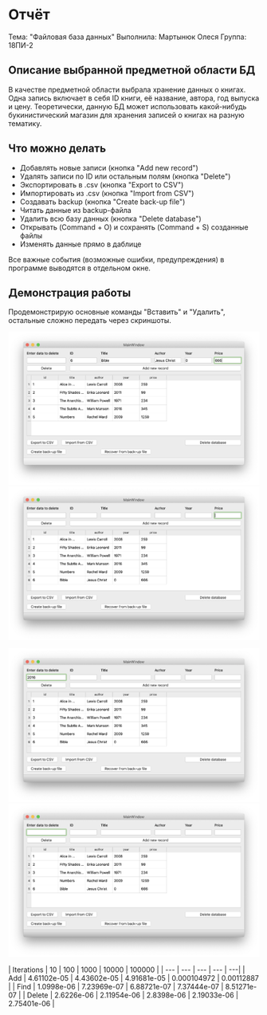 # Отчёт 

Тема: "Файловая база данных"
Выполнила: Мартынюк Олеся 
Группа: 18ПИ-2 

## Описание выбранной предметной области БД

В качестве предметной области выбрала хранение данных о книгах. Одна запись включает в себя ID книги, её название, автора, год выпуска и цену. Теоретически, данную БД может использовать какой-нибудь букинистический магазин для хранения записей о книгах на разную тематику. 

## Что можно делать

- Добавлять новые записи (кнопка "Add new record")
- Удалять записи по ID или остальным полям (кнопка "Delete")
- Экспортировать в .csv (кнопка "Export to CSV")
- Импортировать из .csv (кнопка "Import from CSV")
- Создавать backup  (кнопка "Create back-up file")
- Читать данные из backup-файла 
- Удалить всю базу данных (кнопка "Delete database")
- Открывать (Command + O) и сохранять (Command + S)  созданные файлы
- Изменять данные прямо в даблице

Все важные события (возможные ошибки, предупреждения) в программе выводятся в отдельном окне. 

## Демонстрация работы

Продемонстрирую основные команды "Вставить" и "Удалить", остальные сложно передать через скриншоты. 

![Image before add](https://github.com/aiiselo/HSE-software-engineering/blob/master/2nd%20course/Database/Lab_1/screenshots/Снимок%20экрана%202020-05-07%20в%2004.34.42.png)
![Image after add](https://github.com/aiiselo/HSE-software-engineering/blob/master/2nd%20course/Database/Lab_1/screenshots/Снимок%20экрана%202020-05-07%20в%2004.34.54.png)

![Image before delete](https://github.com/aiiselo/HSE-software-engineering/blob/master/2nd%20course/Database/Lab_1/screenshots/Снимок%20экрана%202020-05-07%20в%2004.35.09.png)
![Image after delete](https://github.com/aiiselo/HSE-software-engineering/blob/master/2nd%20course/Database/Lab_1/screenshots/Снимок%20экрана%202020-05-07%20в%2004.35.16.png)


| Iterations | 10           | 100           | 1000           | 10000           | 100000           |
| --- | --- | --- | --- | ---|
| Add        |  4.61102e-05 |   4.43602e-05 |    4.91681e-05 |     0.000104972 |      0.00112887  |
| Find       |  1.0998e-06  |   7.23969e-07 |    6.88721e-07 |     7.37444e-07 |      8.51271e-07 |
| Delete     |  2.6226e-06  |   2.11954e-06 |    2.8398e-06  |     2.19033e-06 |      2.75401e-06 |
